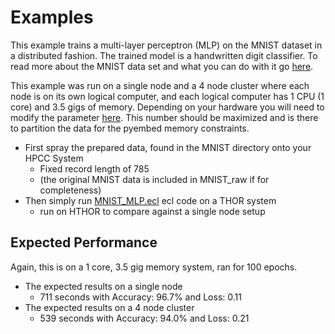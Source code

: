 # Examples

This example trains a multi-layer perceptron (MLP) on the MNIST dataset in a distributed fashion. 
The trained model is a handwritten digit classifier. To read more about the MNIST data set and
what you can do with it go [here](http://yann.lecun.com/exdb/mnist/).

This example was run on a single node and a 4 node cluster where each node is on its own logical computer, 
and each logical computer has 1 CPU (1 core) and 3.5 gigs of memory. Depending on your hardware 
you will need to modify the parameter [here](https://github.com/robertken/Distributed-Deep-Learning/blob/ad2b7b5ef53508322ac14f256a7dfef8a4f44267/Examples/MNIST_MLP.ecl#L47). This number should be maximized and is there to partition 
the data for the pyembed memory constraints.

 * First spray the prepared data, found in the MNIST directory onto your HPCC System
 	* Fixed record length of 785
 	* (the original MNIST data is included in MNIST_raw if for completeness)
  * Then simply run [MNIST_MLP.ecl](MNIST_mlp.ecl) ecl code on a THOR system
  	* run on HTHOR to compare against a single node setup


## Expected Performance

Again, this is on a 1 core, 3.5 gig memory system, ran for 100 epochs.

 * The expected results on a single node
 	* 711 seconds with Accuracy: 96.7% and Loss: 0.11
 * The expected results on a 4 node cluster
 	* 539 seconds with Accuracy: 94.0% and Loss: 0.21
